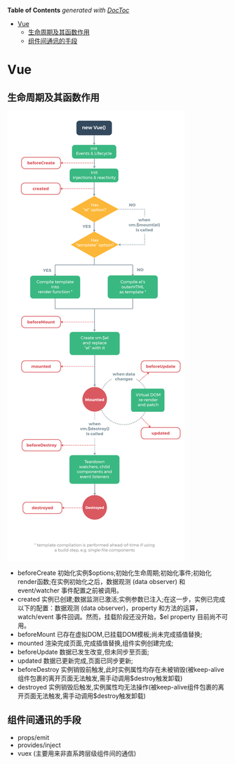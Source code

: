<!-- START doctoc generated TOC please keep comment here to allow auto update -->
<!-- DON'T EDIT THIS SECTION, INSTEAD RE-RUN doctoc TO UPDATE -->
**Table of Contents**  *generated with [DocToc](https://github.com/thlorenz/doctoc)*

- [Vue](#vue)
  - [生命周期及其函数作用](#%E7%94%9F%E5%91%BD%E5%91%A8%E6%9C%9F%E5%8F%8A%E5%85%B6%E5%87%BD%E6%95%B0%E4%BD%9C%E7%94%A8)
  - [组件间通讯的手段](#%E7%BB%84%E4%BB%B6%E9%97%B4%E9%80%9A%E8%AE%AF%E7%9A%84%E6%89%8B%E6%AE%B5)

<!-- END doctoc generated TOC please keep comment here to allow auto update -->

# Vue

## 生命周期及其函数作用

![生命周期图例](lifecycle.png)

* beforeCreate 初始化实例$options;初始化生命周期;初始化事件;初始化render函数;在实例初始化之后，数据观测 (data observer) 和 event/watcher 事件配置之前被调用。
* created 实例已创建;数据监测已激活;实例参数已注入;在这一步，实例已完成以下的配置：数据观测 (data observer)，property 和方法的运算，watch/event 事件回调。然而，挂载阶段还没开始，$el property 目前尚不可用。
* beforeMount 已存在虚拟DOM,已挂载DOM模板;尚未完成插值替换;
* mounted 渲染完成页面,完成插值替换,组件实例创建完成;
* beforeUpdate 数据已发生改变,但未同步至页面;
* updated 数据已更新完成,页面已同步更新;
* beforeDestroy 实例销毁前触发,此时实例属性均存在未被销毁(被keep-alive组件包裹的离开页面无法触发,需手动调用$destroy触发卸载)
* destroyed 实例销毁后触发,实例属性均无法操作(被keep-alive组件包裹的离开页面无法触发,需手动调用$destroy触发卸载)

## 组件间通讯的手段

* props/emit
* provides/inject
* vuex (主要用来非直系跨层级组件间的通信)
